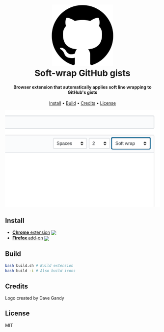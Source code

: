 [link-cws]: https://chrome.google.com/webstore/detail/fnnpkjfendiieociibokhioeflbblepm "Version published on Chrome Web Store"
[link-amo]: https://addons.mozilla.org/en-US/firefox/addon/soft-wrap-github-gists/ "Version published on Mozilla Add-ons"

<h1 align="center">
  <br>
  <img src="https://raw.githubusercontent.com/corollari/soft-wrap-github-gists/master/promo/icon.png" width="200"></a>
  <br>
  Soft-wrap GitHub gists
  <br>
</h1>

<h4 align="center">Browser extension that automatically applies soft line wrapping to GitHub's gists</h4>

<p align="center">
  <a href="#install">Install</a> •
  <a href="#build">Build</a> •
  <a href="#credits">Credits</a> •
  <a href="#license">License</a>
</p>

![screenshot](https://raw.githubusercontent.com/corollari/soft-wrap-github-gists/master/promo/screenshot.png)

## Install
- [**Chrome** extension][link-cws] [<img valign="middle" src="https://img.shields.io/chrome-web-store/v/fnnpkjfendiieociibokhioeflbblepm.svg?label=%20">][link-cws]
- [**Firefox** add-on][link-amo] [<img valign="middle" src="https://img.shields.io/amo/v/soft-wrap-github-gists.svg?label=%20">][link-amo]

## Build
```bash
bash build.sh # Build extension
bash build -i # Also build icons
```

## Credits
Logo created by Dave Gandy

## License
MIT
